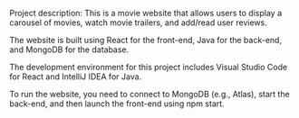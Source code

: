 Project description:
This is a movie website that allows users to display a carousel of movies, watch movie trailers, and add/read user reviews.

The website is built using React for the front-end, Java for the back-end, and MongoDB for the database.

The development environment for this project includes Visual Studio Code for React and IntelliJ IDEA for Java.

To run the website, you need to connect to MongoDB (e.g., Atlas), start the back-end, and then launch the front-end using npm start.
